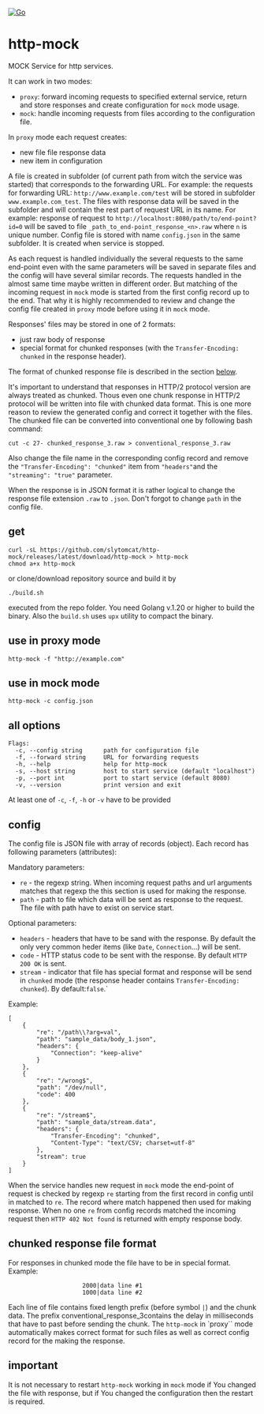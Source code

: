 [![Go](https://github.com/slytomcat/http-mock/actions/workflows/go.yml/badge.svg)](https://github.com/slytomcat/http-mock/actions/workflows/go.yml)
# http-mock
MOCK Service for http services.

It can work in two modes:

- `proxy`: forward incoming requests to specified external service, return and store responses and create configuration for `mock` mode usage.
- `mock`: handle incoming requests from files according to the configuration file.

In `proxy` mode each request creates:
- new file file response data
- new item in configuration

A file is created in subfolder (of current path from witch the service was started) that corresponds to the forwarding URL. For example: the requests for forwarding URL: `http://www.example.com/test` will be stored in subfolder `www.example.com_test`.
The files with response data will be saved in the subfolder and will contain the rest part of request URL in its name. For example: response of request to `http://localhost:8080/path/to/end-point?id=0` will be saved to file `_path_to_end-point_response_<n>.raw` where `n` is unique number. Config file is stored with name `config.json` in the same subfolder. It is created when service is stopped.

As each request is handled individually the several requests to the same end-point even with the same parameters will be saved in separate files and the config will have several similar records. The requests handled in the almost same time maybe written in different order. But matching of the incoming request in `mock` mode is started from the first config record up to the end. That why it is highly recommended to review and change the config file created in `proxy` mode before using it in `mock` mode.    

Responses' files may be stored in one of 2 formats:
- just raw body of response
- special format for chunked responses (with the `Transfer-Encoding: chunked` in the response header).

The format of chunked response file is described in the section [below](#chunked-response-file-format). 

It's important to understand that responses in HTTP/2 protocol version are always treated as chunked. Thous even one chunk response in HTTP/2 protocol will be written into file with chunked data format. This is one more reason to review the generated config and correct it together with the files. The chunked file can be converted into conventional one by following bash command:
```
cut -c 27- chunked_response_3.raw > conventional_response_3.raw
```
Also change the file name in the corresponding config record and remove the `"Transfer-Encoding": "chunked"` item from `"headers"`and the `"streaming": "true"` parameter.

When the response is in JSON format it is rather logical to change the response file extension `.raw` to `.json`. Don't forgot to change `path` in the config file.  

## get
```
curl -sL https://github.com/slytomcat/http-mock/releases/latest/download/http-mock > http-mock
chmod a+x http-mock
```
or clone/download repository source and build it by
```
./build.sh
```
executed from the repo folder. You need Golang v.1.20 or higher to build the binary. Also the `build.sh` uses `upx` utility to compact the binary. 

## use in proxy mode

```
http-mock -f "http://example.com" 
```

## use in mock mode

```
http-mock -c config.json
```

## all options

```
Flags:
  -c, --config string      path for configuration file
  -f, --forward string     URL for forwarding requests
  -h, --help               help for http-mock
  -s, --host string        host to start service (default "localhost")
  -p, --port int           port to start service (default 8080)
  -v, --version            print version and exit
```
At least one of `-c`, `-f`, `-h` or `-v` have to be provided

## config

The config file is JSON file with array of records (object). Each record has following parameters (attributes):

Mandatory parameters:
- `re` - the regexp string. When incoming request paths and url arguments matches that regexp the this section is used for making the response.
- `path` - path to file which data will be sent as response to the request. The file with path have to exist on service start.

Optional parameters:
- `headers` - headers that have to be sand with the response. By default the only very common heder items (like `Date`, `Connection`...) will be sent.
- `code` - HTTP status code to be sent with the response. By default `HTTP 200 OK` is sent.
- `stream` - indicator that file has special format and response will be send in `chunked` mode (the response header contains `Transfer-Encoding: chunked`). By default:`false`.`

Example:
```
[
    {
        "re": "/path\\?arg=val",
        "path": "sample_data/body_1.json",
        "headers": {
            "Connection": "keep-alive"
        }
    },
    {
        "re": "/wrong$",
        "path": "/dev/null",
        "code": 400
    },
    {
        "re": "/stream$",
        "path": "sample_data/stream.data",
        "headers": {
            "Transfer-Encoding": "chunked",
            "Content-Type": "text/CSV; charset=utf-8"
        },
        "stream": true
    }
]
```
When the service handles new request in `mock` mode the end-point of request is checked by regexp `re` starting from the first record in config until in matched to `re`. The record where match happened then used for making response. When no one `re` from config records matched the incoming request then `HTTP 402 Not found` is returned with empty response body.

## chunked response file format
For responses in chunked mode the file have to be in special format. Example:
```
                     2000|data line #1
                     1000|data line #2
```
Each line of file contains fixed length prefix (before symbol `|`) and the chunk data.
The prefix conventional_response_3contains the delay in milliseconds that have to past before sending the chunk.
The `http-mock` in `proxy`` mode automatically makes correct format for such files as well as correct config record for the making the response.

## important
It is not necessary to restart `http-mock` working in `mock` mode if You changed the file with response, but if You changed the configuration then the restart is required.
